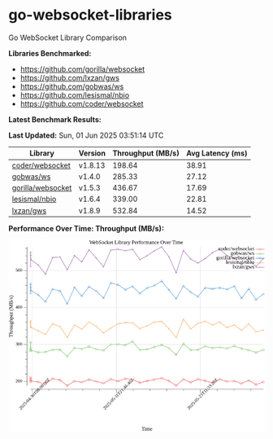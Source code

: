 # go-websocket-libraries

Go WebSocket Library Comparison

**Libraries Benchmarked:**

- https://github.com/gorilla/websocket
- https://github.com/lxzan/gws
- https://github.com/gobwas/ws
- https://github.com/lesismal/nbio
- https://github.com/coder/websocket

**Latest Benchmark Results:**

<!-- BENCHMARK_TABLE_START -->
**Last Updated:** Sun, 01 Jun 2025 03:51:14 UTC

| Library                                         | Version         | Throughput (MB/s) | Avg Latency (ms) |
| ----------------------------------------------- | --------------- | ----------------- | ---------------- |
| [coder/websocket](https://github.com/coder/websocket) | v1.8.13 | 198.64 | 38.91 |
| [gobwas/ws](https://github.com/gobwas/ws) | v1.4.0 | 285.33 | 27.12 |
| [gorilla/websocket](https://github.com/gorilla/websocket) | v1.5.3 | 436.67 | 17.69 |
| [lesismal/nbio](https://github.com/lesismal/nbio) | v1.6.4 | 339.00 | 22.81 |
| [lxzan/gws](https://github.com/lxzan/gws) | v1.8.9 | 532.84 | 14.52 |
<!-- BENCHMARK_TABLE_END -->

**Performance Over Time: Throughput (MB/s):**

![Benchmark Performance Graph](benchmark_performance.png)